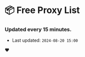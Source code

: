 # :package: Free Proxy List
### Updated every 15 minutes.

- Last updated: `2024-08-20 15:00`

:heart:
